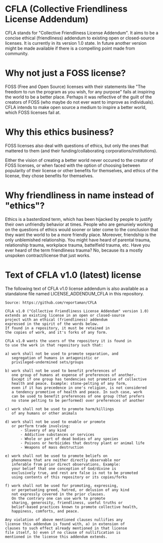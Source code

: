 # CFLA (Collective Friendliness License Addendum)
CFLA stands for "Collective Friendliness License Addendum". It aims to be a concise ethical (friendliness) addendum to existing open or closed-source licenses. It is currently in its version 1.0 state. In future another version might be made available if there is a compelling point made from community.

# Why not just a FOSS license?
FOSS (Free and Open Source) licenses with their statements like "The freedom to run the program as you wish, for any purpose" fails at inspiring the world to be a better place. Perhaps it was reflective of the guilt of the creators of FOSS (who maybe do not ever want to improve as individuals). CFLA intends to make open source a medium to inspire a better world, which FOSS licenses fail at.

# Why this ethics business?
FOSS licenses also deal with questions of ethics, but only the ones that mattered to them (and their funding/collaborating corporations/institutions).

Either the vision of creating a better world never occured to the creator of FOSS licenses, or when faced with the option of choosing between popularity of their license or other benefits for themselves, and ethics of the license, they chose benefits for themselves.

# Why friendliness in name instead of "ethics"?
Ethics is a basterdized term, which has been hijacked by people to justify their own unfriendly behavior at times. People who are genuniely working on the questions of ethics would sooner or later come to the conclusion that they want the world to be a more friendly place. Moreover, friendship is the only unblemished relationship. You might have heard of parental trauma, relationship trauma, workplace trauma, battelfield trauma, etc. Have you ever heard of the term friendliness trauma? No, because its a mostly unspoken contract/license that just works.

# Text of CFLA v1.0 (latest) license

The following text of CFLA v1.0 license addendum is also available as a standalone file named LICENSE_ADDENDUM_CFLA in this repository.


```
Source: https://github.com/reportaman/CFLA

CFLA v1.0 ("Collective Friendliness License Addendum" version 1.0)
extends an existing license in an open or closed-source
project with an ethical (friendliness) addendum
expressed in the spirit of the words below.
If found in a repository, it must be retained in
the copies of work, and it's forks of any form.

CFLA v1.0 wants the users of the repository it is found in
to use the work in that repository such that:

a) work shall not be used to promote separation, and
   segregation of humans in antagonistic or
   privileged-undermined sets/groups
   
b) work shall not be used to benefit preferences of
   one group of humans at expense of preferences of another.
   Except if one group has tendencies not promotive of collective
   health and peace. Example: stone-pelting of any form,
   even if it has precedence in one's religion, is not considered
   a tendency promotive of health and peace. In such case, work
   can be used to benefit preferences of one group (that prefers
   no stone pelting to be performed) over preferences of another

c) work shall not be used to promote harm/killings
   of any humans or other animals

d) work shall not be used to enable or promote
   or perform trade involving:
       - Slavery of any kind
       - Addictive substances or services
       - Whole or part of dead bodies of any species
       - Poisons or herbicides that destroy plant or animal life
       - Weapons of mass destruction

e) work shall not be used to promote beliefs on 
   phenomena that are neither directly observable nor 
   inferable from prior direct observations. Example:
   your belief that one conception of God/divine is 
   exclusively true, and rest are false is not to be promoted
   using contents of this repository or its copies/forks

f) work shall not be used for promoting, expressing, 
   or perpetuating greed, hatred, or delusion of any kind
   not expressly covered in the prior clauses.
   On the contrary one can use work to promote
   sharing, generosity, friendliness, useful truths or
   belief-based practices known to promote collective health,
   happiness, comforts, and peace.

Any violation of above mentioned clauses nullifies any
license this addendum is found with, a) in extension of
clauses to such effect already mentioned in that license
file itself, b) even if no clause of nullification is
mentioned in the license this addendum extends.
```
